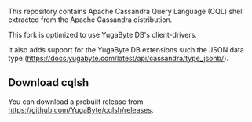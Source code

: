 This repository contains Apache Cassandra Query Language (CQL) shell extracted from the Apache
Cassandra distribution.

This fork is optimized to use YugaByte DB's client-drivers.

It also adds support for the YugaByte DB extensions such the JSON data type (https://docs.yugabyte.com/latest/api/cassandra/type_jsonb/).

<h2> Download cqlsh </h2>

You can download a prebuilt release from https://github.com/YugaByte/cqlsh/releases. 
